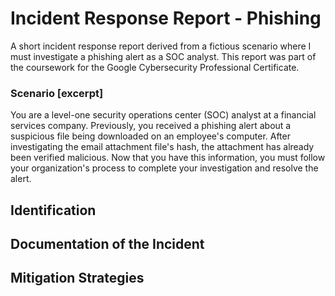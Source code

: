 # Incident Response Report - Phishing
A short incident response report derived from a fictious scenario where I must investigate a phishing alert as a SOC analyst. This report was part of the coursework for the Google Cybersecurity Professional Certificate.

### Scenario [excerpt]
You are a level-one security operations center (SOC) analyst at a financial services company. Previously, you received a phishing alert about a suspicious file being downloaded on an employee's computer. After investigating the email attachment file's hash, the attachment has already been verified malicious. Now that you have this information, you must follow your organization's process to complete your investigation and resolve the alert.

## Identification


## Documentation of the Incident



## Mitigation Strategies

